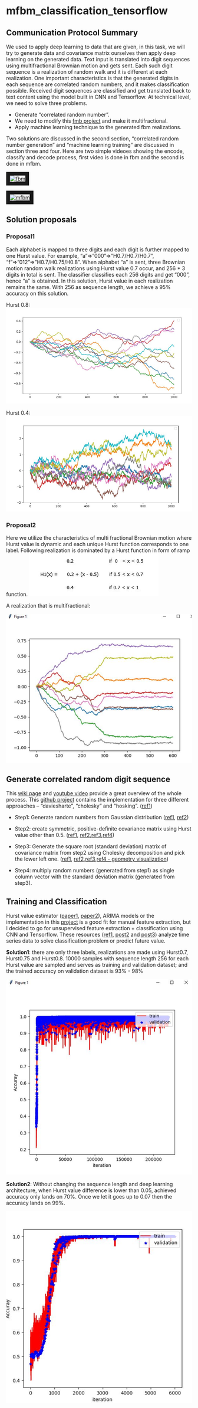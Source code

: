 # mfbm_classification_tensorflow
## Communication Protocol Summary
We used to apply deep learning to data that are given, in this task, we will try to generate data and covariance matrix ourselves then apply deep learning on the generated data. Text input is translated into digit sequences using multifractional Brownian motion and gets sent. Each such digit sequence is a realization of random walk and it is different at each realization. One important characteristics is that the generated digits in each sequence are correlated random numbers, and it makes classification possible. Received digit sequences are classified and get translated back to text content using the model built in CNN and Tensorflow. At technical level, we need to solve three problems. 

* Generate “correlated random number”.
* We need to modify this [fmb project](https://github.com/crflynn/fbm) and make it multifractional. 
* Apply machine learning technique to the generated fbm realizations.

Two solutions are discussed in the second section, “correlated random number generation” and “machine learning training” are discussed in section three and four. Here are two simple videoes showing the encode, classify and decode process, first video is done in fbm and the second is done in mfbm.

<a href="https://youtu.be/AEjreQ62tzM
" target="_blank"><img src="http://img.youtube.com/vi/AEjreQ62tzM/0.jpg" 
alt="fbm" width="240" height="180" border="10" /></a>

<a href="https://youtu.be/SntcxVjUj9A
" target="_blank"><img src="http://img.youtube.com/vi/SntcxVjUj9A/1.jpg" 
alt="mfbm" width="240" height="180" border="10" /></a>

## Solution proposals
### Proposal1
Each alphabet is mapped to three digits and each digit is further mapped to one Hurst value. For example, “a”=>”000”=>”H0.7/H0.7/H0.7”, “f”=>”012”=>”H0.7/H0.75/H0.8”. When alphabet “a” is sent, three Brownian motion random walk realizations using Hurst value 0.7 occur, and 256 * 3 digits in total is sent. The classifier classifies each 256 digits and get “000”, hence “a” is obtained. In this solution, Hurst value in each realization remains the same. With 256 as sequence length, we achieve a 95% accuracy on this solution. 

Hurst 0.8: 
![Figure - 0.8][fbm_h8]

[fbm_h8]: https://github.com/weihangChen/mfbm_classification_tensorflow/blob/master/mfbm/images/fbm_h8.JPG "fbm_h8"

Hurst 0.4:
![Figure - 0.4][fbm_h4]

[fbm_h4]: https://github.com/weihangChen/mfbm_classification_tensorflow/blob/master/mfbm/images/fbm_h4.JPG "fbm_h4"

### Proposal2
Here we utilize the characteristics of multi fractional Brownian motion where Hurst value is dynamic and each unique Hurst function corresponds to one label. Following realization is dominated by a Hurst function in form of ramp function.
![Figure - 0.5][ramp]

[ramp]: https://github.com/weihangChen/mfbm_classification_tensorflow/blob/master/mfbm/images/ramp.JPG "ramp"

A realization that is multifractional:

![Figure - 0.9][mfbm1]

[mfbm1]: https://github.com/weihangChen/mfbm_classification_tensorflow/blob/master/mfbm/images/mfbm.JPG "mfbm1"

## Generate correlated random digit sequence
This [wiki page](https://en.wikipedia.org/wiki/Fractional_Brownian_motion) and [youtube video](https://www.youtube.com/watch?v=QCqsJVS8p5A) provide a great overview of the whole process. This [github project](https://github.com/crflynn/fbm) contains the implementation for three different approaches – “daviesharte”, “cholesky” and “hosking”. 
([ref1](https://stats.stackexchange.com/questions/38856/how-to-generate-correlated-random-numbers-given-means-variances-and-degree-of))

* Step1: Generate random numbers from Gaussian distribution ([ref1](http://blog.csdn.net/lanchunhui/article/details/50163669), [ref2](https://www.youtube.com/watch?v=4PLJv84014I))

* Step2: create symmetric, positive-definite covariance matrix using Hurst value other than 0.5. ([ref1](http://stattrek.com/matrix-algebra/covariance-matrix.aspx), [ref2](http://comisef.wikidot.com/tutorial:correlation),[ref3](https://www.youtube.com/watch?v=0W8hTzU1ZMM),[ref4](https://www.youtube.com/watch?v=LmZAwtQ6XzI&t=238s))

* Step3: Generate the square root (standard deviation) matrix of covariance matrix from step2 using Cholesky decomposition and pick the lower left one. ([ref1](https://en.wikipedia.org/wiki/Fractional_Brownian_motion), [ref2](https://www.youtube.com/watch?v=gFaOa4M12KU),[ref3](https://www.youtube.com/watch?v=j1epLYdfqT4),[ref4 - geometry visualization](https://blogs.sas.com/content/iml/2012/02/08/use-the-cholesky-transformation-to-correlate-and-uncorrelate-variables.html))

* Step4: multiply random numbers (generated from step1) as single column vector with the standard deviation matrix (generated from step3). 


## Training and Classification
Hurst value estimator ([paper1](https://arxiv.org/pdf/1201.4786.pdf), [paper2](https://www.diva-portal.org/smash/get/diva2:828116/FULLTEXT01.pdf)), ARIMA models or the implementation in this [project](https://github.com/PTRRupprecht/GenHurst) is a good fit for manual feature extraction, but I decided to go for unsupervised feature extraction + classification using CNN and Tensorflow. These resources ([ref1](https://burakhimmetoglu.com/2017/08/22/time-series-classification-with-tensorflow/), [post2](https://mapr.com/blog/deep-learning-tensorflow/) and [post3](https://blog.cardiogr.am/applying-artificial-intelligence-in-medicine-our-early-results-78bfe7605d32)) analyze time series data to solve classification problem or predict future value. 

**Solution1**: there are only three labels, realizations are made using Hurst0.7, Hurst0.75 and Hurst0.8. 10000 samples with sequence length 256 for each Hurst value are sampled and serves as training and validation dataset; and the trained accuracy on validation dataset is 93% - 98% 

![Figure - 11][fbm_256_acc_26chars]

[fbm_256_acc_26chars]: https://github.com/weihangChen/mfbm_classification_tensorflow/blob/master/mfbm/images/fbm_256_acc_26chars.JPG "fbm_256_acc_26chars"



**Solution2**:
Without changing the sequence length and deep learning architecture, when Hurst value difference is lower than 0.05, achieved accuracy only lands on 70%. Once we let it goes up to 0.07 then the accuracy lands on 99%.

![Figure - 12][mfmb_600_acc_3chars]

[mfmb_600_acc_3chars]: https://github.com/weihangChen/mfbm_classification_tensorflow/blob/master/mfbm/images/mfmb_600_acc_3chars.JPG "mfmb_600_acc_3chars"


